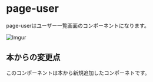 # page-user

page-userはユーザー一覧画面のコンポーネントになります。

![Imgur](https://i.imgur.com/zYKGS35.png)

## 本からの変更点

このコンポーネントは本から新規追加したコンポーネトです。
